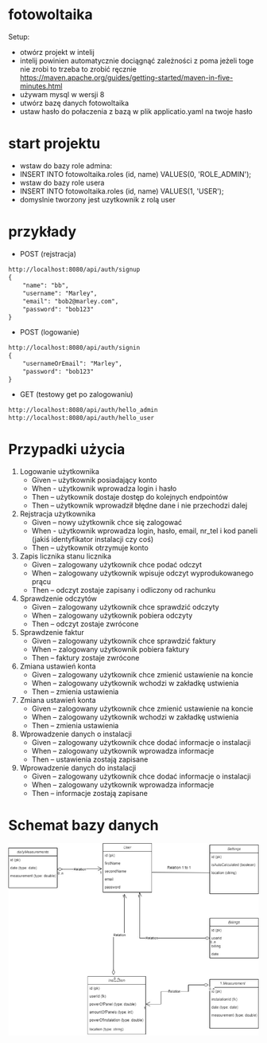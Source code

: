 # fotowoltaika
Setup:
* otwórz projekt w intelij 
* intelij powinien automatycznie dociągnąć zależności z poma jeżeli toge nie zrobi to trzeba to zrobić ręcznie https://maven.apache.org/guides/getting-started/maven-in-five-minutes.html
* używam mysql w wersji 8
* utwórz bazę danych fotowoltaika
* ustaw hasło do połaczenia z bazą w plik applicatio.yaml na twoje hasło

# start projektu
* wstaw do bazy role admina:
* INSERT INTO fotowoltaika.roles (id, name) VALUES(0, 'ROLE_ADMIN');
* wstaw do bazy role usera 
* INSERT INTO fotowoltaika.roles (id, name) VALUES(1, 'USER');
* domyslnie tworzony jest uzytkownik z rolą user

# przykłady
* POST (rejstracja)
```
http://localhost:8080/api/auth/signup
{
    "name": "bb",
    "username": "Marley",
    "email": "bob2@marley.com",
    "password": "bob123"
}
```
* POST (logowanie)
```
http://localhost:8080/api/auth/signin
{
    "usernameOrEmail": "Marley",
    "password": "bob123"
}
```
* GET (testowy get po zalogowaniu)
```
http://localhost:8080/api/auth/hello_admin
http://localhost:8080/api/auth/hello_user
```

# Przypadki użycia
1.	Logowanie użytkownika
      * Given – użytkownik posiadający konto
      *	When - użytkownik wprowadza login i hasło
      *	Then – użytkownik dostaje dostęp do kolejnych endpointów
      *	Then – użytkownik wprowadził błędne dane i nie przechodzi dalej
2.	Rejstracja użytkownika
      *	Given – nowy użytkownik chce się zalogować
      *	When - użytkownik wprowadza login, hasło, email, nr_tel i kod paneli (jakiś identyfikator instalacji czy coś)
      *	Then – użytkownik otrzymuje konto
3.	Zapis licznika stanu licznika
      *	Given – zalogowany użytkownik chce podać odczyt
      *	When – zalogowany użytkownik wpisuje odczyt wyprodukowanego prącu
      *	Then – odczyt zostaje zapisany i odliczony od rachunku
4.	Sprawdzenie odczytów
      *	Given – zalogowany użytkownik chce sprawdzić odczyty
      *	When – zalogowany użytkownik pobiera odczyty
      *	Then – odczyt zostaje zwrócone
5.	Sprawdzenie faktur
      *	Given – zalogowany użytkownik chce sprawdzić faktury
      *	When – zalogowany użytkownik pobiera faktury
      *	Then – faktury zostaje zwrócone
6.	Zmiana ustawień konta
      *	Given – zalogowany użytkownik chce zmienić ustawienie na koncie
      *	When – zalogowany użytkownik wchodzi w zakładkę ustwienia
      *	Then – zmienia ustawienia
7.	Zmiana ustawień konta
      *	Given – zalogowany użytkownik chce zmienić ustawienie na koncie
      *	When – zalogowany użytkownik wchodzi w zakładkę ustwienia
      *	Then – zmienia ustawienia
8.	Wprowadzenie danych o instalacji
      *	Given – zalogowany użytkownik chce dodać informacje o instalacji
      *	When – zalogowany użytkownik wprowadza informacje
      *	Then – ustawienia zostają zapisane
10.	Wprowadzenie danych do instalacji
       * Given – zalogowany użytkownik chce dodać informacje o instalacji
       * When – zalogowany użytkownik wprowadza informacje
       * Then – informacje zostają zapisane

# Schemat bazy danych
![alt text](https://github.com/LukaszMazurek/fotowoltaika/blob/master/docs/DatabaseSchema.jpg?raw=true)